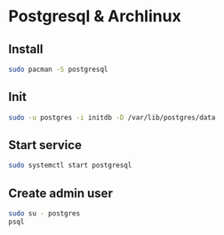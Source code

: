 # Postgresql & Archlinux

## Install

```sh
sudo pacman -S postgresql
```

## Init

```sh
sudo -u postgres -i initdb -D /var/lib/postgres/data
```

## Start service

```sh
sudo systemctl start postgresql
```

## Create admin user

```sh
sudo su - postgres
psql
```

```sql

```
